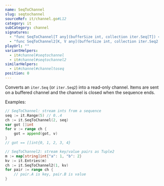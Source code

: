 ```yaml
---
name: SeqToChannel
slug: seqtochannel
sourceRef: it/channel.go#L12
category: it
subCategory: channel
signatures:
  - "func SeqToChannel[T any](bufferSize int, collection iter.Seq[T]) <-chan T"
  - "func SeqToChannel2[K, V any](bufferSize int, collection iter.Seq2[K, V]) <-chan Tuple2[K, V]"
playUrl: ""
variantHelpers:
  - it#channel#seqtochannel
  - it#channel#seqtochannel2
similarHelpers:
  - it#channel#channeltoseq
position: 0
---
```


Converts an `iter.Seq` (or `iter.Seq2`) into a read-only channel. Items are sent on a buffered channel and the channel is closed when the sequence ends.

Examples:

```go
// SeqToChannel: stream ints from a sequence
seq := it.Range(5) // 0..4
ch := it.SeqToChannel(2, seq)
var got []int
for v := range ch {
    got = append(got, v)
}
// got == []int{0, 1, 2, 3, 4}
```

```go
// SeqToChannel2: stream key/value pairs as Tuple2
m := map[string]int{"a": 1, "b": 2}
kv := it.Entries(m)
ch := it.SeqToChannel2(1, kv)
for pair := range ch {
    // pair.A is key, pair.B is value
}
```


